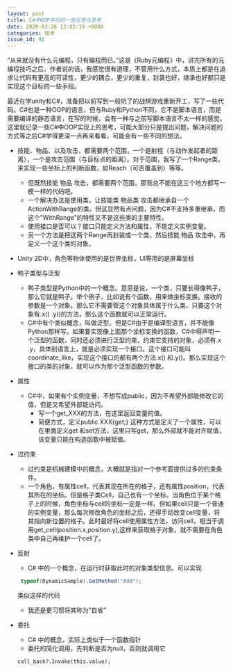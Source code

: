 ```yaml
---
layout: post
title: C#中OOP平时的一些反思与思考 
date: 2020-03-26 12:02:19 +0800
categories: 技术
issue_id: 91
---
```


“从来就没有什么元编程，只有编程而已。”这是《Ruby元编程》中，讲完所有的元编程技巧之后，作者说的话，我感觉很有道理，不管用什么方式，本质上都是在追求让代码有更高的可读性，更少的耦合，更少的重复，封装也好，继承也好都只是实现这个目标的一些手段。

最近在学unity和C#，准备把以前写到一般坑了的战棋游戏重新开工，写了一些代码。C#也是一种OOP的语言，但与Ruby和Python不同，它不是脚本语言，而是需要编译的静态语言，在写的时候，会有一种与之前写脚本语言不太一样的感觉。这里就记录一些C#中OOP实现上的思考，可能大部分只是提出问题，解决问题的方式等之后C#学得更深一点再来看看，可能会有一些不同的想法。

- 技能、物品、以及攻击，都需要两个范围，一个是射程（与动作发起者的距离），一个是攻击范围（与目标点的距离）。对于范围，我写了一个Range类，来实现一些坐标上的判断函数，如Reach（可否覆盖到）等等。
  - 但既然技能 物品 攻击，都需要两个范围，那我总不能在这三个地方都写一模一样的代码吧。
  - 一个解决办法是使用类，让技能类 物品类 攻击都继承自一个ActionWithRange的类。但这显然有点问题，因为C#不支持多重继承，而这个"WithRange"的特性又不是这些类的主要特性。
  - 使用接口是否可以？接口只能定义方法和属性，不能定义实例变量。
  - 另一个方法是把这两个Range再封装成一个类，然后技能 物品 攻击中，再定义一个这个类的对象。

- Unity 2D中，角色等物体使用的是世界坐标，UI等用的是屏幕坐标
- 鸭子类型与泛型
  - 鸭子类型是Python中的一个概念。意思是说，一个类，只要长得像鸭子，那么它就是鸭子。举个例子，比如说有个函数，用来做坐标变换。接收的参数是一个对象。那么它不需要管这个对象具体属于什么类，只要这个对象有.x() .y()的方法，那么这个函数就可以正常运行。
  - C#中有个类似概念，叫做泛型。但是C#由于是编译型语言，并不能像Python那样写。如果要实现像上面那个坐标变换的函数，C#中得声明一个泛型的函数，同时还必须进行泛型约束，约束它支持的对象，必须有.x .y，具体到语言上，就是必须实现一个接口。这个接口可能叫coordinate_like，实现这个接口的都有两个方法.x() 和.y()。那么实现这个接口的类的对象，就可以作为那个泛型函数的参数。
- 属性
  - C#中，如果有个实例变量，不想写成public，因为不希望外部能修改它的值，但是又希望外部能访问。
    - 写一个get_XXX的方法，在这里返回变量的值。
    - 简便方式，定义public XXX{get;} 这种方式是定义了一个属性，可以在里面定义get 和set方法，这里只写get，那么外部就不能对齐赋值，该变量只能在构造函数中被赋值。
- 过约束
  - 过约束是机械建模中的概念，大概就是指对一个参考面提供过多的约束条件。
  - 一个角色，有属性cell，代表其现在所在的格子，还有属性position，代表其所在的坐标。但是格子类Cell，自己也有一个坐标。当角色位于某个格子上的时候，角色坐标与cell的坐标一定是一样。但如果cell只是一个普通的实例变量，那么每次修改角色的坐标之后，还得手动改变cell变量，将其指向新位置的格子。此时最好将cell使用属性方法，访问cell，相当于调用get_cell(position.x,position.y),这样来获取格子对象，就不需要在角色类中自己再维护一个cell了。
- 反射
  - C# 中的一个概念，在运行时获取此时的对象类型信息。可以实现
  ```c#
   typeof(DynamicSample).GetMethod("Add");
  ```
  类似这样的代码
  - 我还是更习惯将其称为“自省”

- 委托
  - C# 中的概念，实际上类似于一个函数指针
  - 委托的简化调用，先判断是否为null，否则就调用它
   ```
   call_back?.Invoke(this.value);
   ```
  